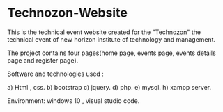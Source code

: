 # Technozon-Website

This is the technical event website created for the "Technozon" the technical  event of new horizon institute of technology and management.

The project contains four pages(home page, events page, events details page and register page).

Software and technologies used : 

  a) Html , css.
  b) bootstrap 
  c) jquery.
  d) php.
  e) mysql.
  h) xampp server.

Environment: windows 10 , visual studio code.
